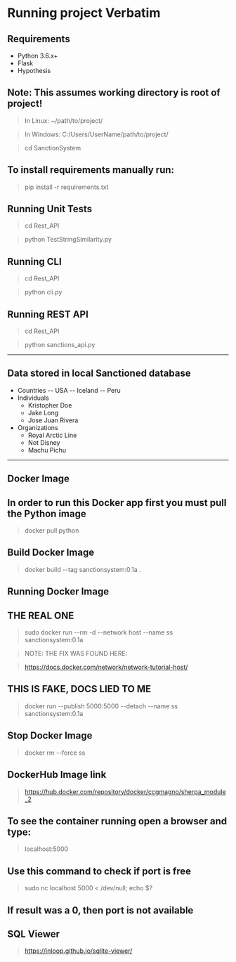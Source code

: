 # Running project Verbatim

## Requirements
- Python 3.6.x+
- Flask
- Hypothesis

## Note: This assumes working directory is root of project!
> In Linux: ~/path/to/project/

> In Windows: C:/Users/UserName/path/to/project/

> cd SanctionSystem

## To install requirements manually run:

> pip install -r requirements.txt

## Running Unit Tests
> cd Rest_API

> python TestStringSimilarity.py

## Running CLI
> cd Rest_API

> python cli.py

## Running REST API
> cd Rest_API

> python sanctions_api.py

-----

## Data stored in local Sanctioned database

- Countries
  -- USA
  -- Iceland
  -- Peru
- Individuals
  - Kristopher Doe
  - Jake Long
  - Jose Juan Rivera
- Organizations
  - Royal Arctic Line
  - Not Disney
  - Machu Pichu


-----

## Docker Image

## In order to run this Docker app first you must pull the Python image
> docker pull python

## Build Docker Image
> docker build --tag sanctionsystem:0.1a .

## Running Docker Image

## THE REAL ONE
> sudo docker run --rm -d --network host --name ss sanctionsystem:0.1a

> NOTE: THE FIX WAS FOUND HERE:

> https://docs.docker.com/network/network-tutorial-host/

## THIS IS FAKE, DOCS LIED TO ME

> docker run --publish 5000:5000 --detach --name ss sanctionsystem:0.1a

## Stop Docker Image
> docker rm --force ss

## DockerHub Image link
> https://hub.docker.com/repository/docker/ccgmagno/sherpa_module_2

## To see the container running open a browser and type:
> localhost:5000

## Use this command to check if port is free
> sudo nc localhost 5000 < /dev/null; echo $?

##  If result was a 0, then port is not available

## SQL Viewer
> https://inloop.github.io/sqlite-viewer/